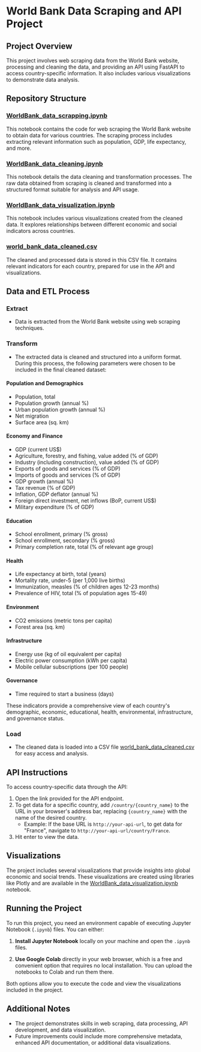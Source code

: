 # World Bank Data Scraping and API Project

## Project Overview
This project involves web scraping data from the World Bank website, processing and cleaning the data, and providing an API using FastAPI to access country-specific information. It also includes various visualizations to demonstrate data analysis.

## Repository Structure

### [WorldBank_data_scrapping.ipynb](https://github.com/Vinaskumar/WorldBank_Data/blob/main/WorldBank_data_scrapping.ipynb)
This notebook contains the code for web scraping the World Bank website to obtain data for various countries. The scraping process includes extracting relevant information such as population, GDP, life expectancy, and more.

### [WorldBank_data_cleaning.ipynb](https://github.com/Vinaskumar/WorldBank_Data/blob/main/WorldBank_data_cleaning.ipynb)
This notebook details the data cleaning and transformation processes. The raw data obtained from scraping is cleaned and transformed into a structured format suitable for analysis and API usage.

### [WorldBank_data_visualization.ipynb](https://github.com/Vinaskumar/WorldBank_Data/blob/main/WorldBank_data_visualization.ipynb)
This notebook includes various visualizations created from the cleaned data. It explores relationships between different economic and social indicators across countries.

### [world_bank_data_cleaned.csv](https://github.com/Vinaskumar/WorldBank_Data/blob/main/world_bank_data_cleaned.csv)
The cleaned and processed data is stored in this CSV file. It contains relevant indicators for each country, prepared for use in the API and visualizations.

## Data and ETL Process

### Extract
- Data is extracted from the World Bank website using web scraping techniques.

### Transform
- The extracted data is cleaned and structured into a uniform format. During this process, the following parameters were chosen to be included in the final cleaned dataset:

#### Population and Demographics
- Population, total
- Population growth (annual %)
- Urban population growth (annual %)
- Net migration
- Surface area (sq. km)

#### Economy and Finance
- GDP (current US$)
- Agriculture, forestry, and fishing, value added (% of GDP)
- Industry (including construction), value added (% of GDP)
- Exports of goods and services (% of GDP)
- Imports of goods and services (% of GDP)
- GDP growth (annual %)
- Tax revenue (% of GDP)
- Inflation, GDP deflator (annual %)
- Foreign direct investment, net inflows (BoP, current US$)
- Military expenditure (% of GDP)

#### Education
- School enrollment, primary (% gross)
- School enrollment, secondary (% gross)
- Primary completion rate, total (% of relevant age group)

#### Health
- Life expectancy at birth, total (years)
- Mortality rate, under-5 (per 1,000 live births)
- Immunization, measles (% of children ages 12-23 months)
- Prevalence of HIV, total (% of population ages 15-49)

#### Environment
- CO2 emissions (metric tons per capita)
- Forest area (sq. km)

#### Infrastructure
- Energy use (kg of oil equivalent per capita)
- Electric power consumption (kWh per capita)
- Mobile cellular subscriptions (per 100 people)

#### Governance
- Time required to start a business (days)

These indicators provide a comprehensive view of each country's demographic, economic, educational, health, environmental, infrastructure, and governance status.

### Load
- The cleaned data is loaded into a CSV file [world_bank_data_cleaned.csv](https://github.com/Vinaskumar/WorldBank_Data/blob/main/world_bank_data_cleaned.csv) for easy access and analysis.

## API Instructions
To access country-specific data through the API:

1. Open the link provided for the API endpoint.
2. To get data for a specific country, add `/country/{country_name}` to the URL in your browser's address bar, replacing `{country_name}` with the name of the desired country.
   - Example: If the base URL is `http://your-api-url`, to get data for "France", navigate to `http://your-api-url/country/France`.
3. Hit enter to view the data.

## Visualizations
The project includes several visualizations that provide insights into global economic and social trends. These visualizations are created using libraries like Plotly and are available in the [WorldBank_data_visualization.ipynb](https://github.com/Vinaskumar/WorldBank_Data/blob/main/WorldBank_data_visualization.ipynb) notebook.

## Running the Project

To run this project, you need an environment capable of executing Jupyter Notebook (`.ipynb`) files. You can either:

1. **Install Jupyter Notebook** locally on your machine and open the `.ipynb` files.

2. **Use Google Colab** directly in your web browser, which is a free and convenient option that requires no local installation. You can upload the notebooks to Colab and run them there.

Both options allow you to execute the code and view the visualizations included in the project.


## Additional Notes
- The project demonstrates skills in web scraping, data processing, API development, and data visualization.
- Future improvements could include more comprehensive metadata, enhanced API documentation, or additional data visualizations.
